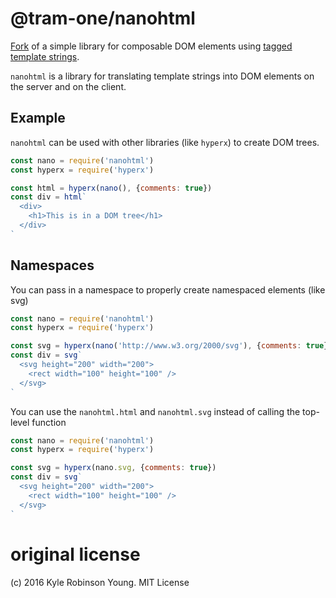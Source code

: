 # @tram-one/nanohtml

[Fork](https://github.com/shama/bel/) of a simple library for composable DOM elements using [tagged template strings](https://developer.mozilla.org/en-US/docs/Web/JavaScript/Reference/Template_literals).

`nanohtml` is a library for translating template strings into DOM elements on the server and on the client.

## Example
`nanohtml` can be used with other libraries (like `hyperx`) to create DOM trees.
```javascript
const nano = require('nanohtml')
const hyperx = require('hyperx')

const html = hyperx(nano(), {comments: true})
const div = html`
  <div>
    <h1>This is in a DOM tree</h1>
  </div>
`
```

## Namespaces
You can pass in a namespace to properly create namespaced elements (like svg)
```javascript
const nano = require('nanohtml')
const hyperx = require('hyperx')

const svg = hyperx(nano('http://www.w3.org/2000/svg'), {comments: true})
const div = svg`
  <svg height="200" width="200">
    <rect width="100" height="100" />
  </svg>
`
```

You can use the `nanohtml.html` and `nanohtml.svg` instead of calling the top-level function
```javascript
const nano = require('nanohtml')
const hyperx = require('hyperx')

const svg = hyperx(nano.svg, {comments: true})
const div = svg`
  <svg height="200" width="200">
    <rect width="100" height="100" />
  </svg>
`
```

# original license
(c) 2016 Kyle Robinson Young. MIT License
